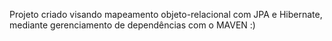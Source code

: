 Projeto criado visando mapeamento objeto-relacional com JPA e Hibernate, mediante gerenciamento de dependências com o MAVEN :)
